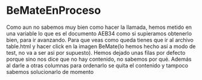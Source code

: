 # BeMateEnProceso
Como aun no sabemos muy bien como hacer la llamada, hemos metido en una variable lo que es el documento AEB34 como si supieramos obtenerlo bien, para ir avanzando. Para que veas como queda tienes que ir al archivo table.html y hacer click en la imagen BeMate(lo hemos hecho así a modo de test, no va a ser asi por supuesto). Hemos dejado unas filas por defecto porque sino nos dice que no hay contenido, no sabemos por qué. Además al darle a otras columnas para ordenarlo se quita el contenido y tampoco sabemos solucionarlo de momento
